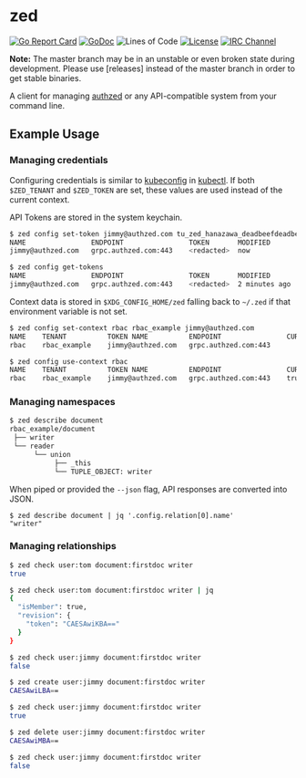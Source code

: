 # zed

<!-- Uncomment when we setup CI
[![Build Status](https://github.com/jzelinskie/zed/workflows/CI/badge.svg)](https://github.com/jzelinskie/zed/actions)
[![Docker Repository on Quay.io](https://quay.io/repository/jzelinskie/zed/status "Docker Repository on Quay.io")](https://quay.io/repository/jzelinskie/zed)
-->
[![Go Report Card](https://goreportcard.com/badge/github.com/jzelinskie/zed)](https://goreportcard.com/report/github.com/jzelinskie/zed)
[![GoDoc](https://godoc.org/github.com/jzelinskie/zed?status.svg)](https://godoc.org/github.com/jzelinskie/zed)
![Lines of Code](https://tokei.rs/b1/github/jzelinskie/zed)
[![License](https://img.shields.io/badge/license-Apache--2.0-blue.svg)](https://www.apache.org/licenses/LICENSE-2.0.html)
[![IRC Channel](https://img.shields.io/badge/freenode-%23authzed-blue.svg "IRC Channel")](http://webchat.freenode.net/?channels=authzed)

**Note:** The master branch may be in an unstable or even broken state during development.
Please use [releases] instead of the master branch in order to get stable binaries.

A client for managing [authzed] or any API-compatible system from your command line.

[authzed]: https://authzed.com

## Example Usage

### Managing credentials

Configuring credentials is similar to [kubeconfig] in [kubectl].
If both `$ZED_TENANT` and `$ZED_TOKEN` are set, these values are used instead of the current context.

[kubeconfig]: https://kubernetes.io/docs/concepts/configuration/organize-cluster-access-kubeconfig/
[kubectl]: https://kubernetes.io/docs/reference/kubectl/overview/

API Tokens are stored in the system keychain.

```sh
$ zed config set-token jimmy@authzed.com tu_zed_hanazawa_deadbeefdeadbeefdeadbeefdeadbeef
NAME             	ENDPOINT            	TOKEN     	MODIFIED
jimmy@authzed.com	grpc.authzed.com:443	<redacted>	now

$ zed config get-tokens
NAME             	ENDPOINT            	TOKEN     	MODIFIED
jimmy@authzed.com	grpc.authzed.com:443	<redacted>	2 minutes ago
```

Context data is stored in `$XDG_CONFIG_HOME/zed` falling back to `~/.zed` if that environment variable is not set.

```sh
$ zed config set-context rbac rbac_example jimmy@authzed.com
NAME	TENANT      	TOKEN NAME       	ENDPOINT            	CURRENT
rbac	rbac_example	jimmy@authzed.com	grpc.authzed.com:443

$ zed config use-context rbac
NAME	TENANT      	TOKEN NAME       	ENDPOINT            	CURRENT
rbac	rbac_example	jimmy@authzed.com	grpc.authzed.com:443	true
```

### Managing namespaces

```sh
$ zed describe document
rbac_example/document
 ├── writer
 └── reader
      └── union
           ├── _this
           └── TUPLE_OBJECT: writer

```

When piped or provided the `--json` flag, API responses are converted into JSON.

```
$ zed describe document | jq '.config.relation[0].name'
"writer"
```

### Managing relationships

```sh
$ zed check user:tom document:firstdoc writer
true

$ zed check user:tom document:firstdoc writer | jq
{
  "isMember": true,
  "revision": {
    "token": "CAESAwiKBA=="
  }
}

$ zed check user:jimmy document:firstdoc writer
false

$ zed create user:jimmy document:firstdoc writer
CAESAwiLBA==

$ zed check user:jimmy document:firstdoc writer
true

$ zed delete user:jimmy document:firstdoc writer
CAESAwiMBA==

$ zed check user:jimmy document:firstdoc writer
false
```
